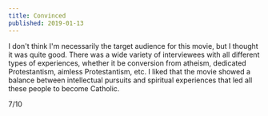 ```yaml
---
title: Convinced
published: 2019-01-13
---
```


I don't think I'm necessarily the target audience for this movie, but I thought it was quite good. There was a wide variety of interviewees with all different types of experiences, whether it be conversion from atheism, dedicated Protestantism, aimless Protestantism, etc. I liked that the movie showed a balance between intellectual pursuits and spiritual experiences that led all these people to become Catholic.

7/10
